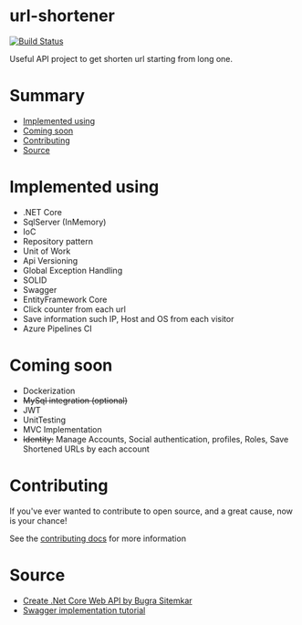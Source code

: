 # url-shortener
[![Build Status](https://dev.azure.com/NCRZ06/url-shortener/_apis/build/status/NICORUIZ06.url-shortener?branchName=master)](https://dev.azure.com/NCRZ06/url-shortener/_build/latest?definitionId=2&branchName=master)

Useful API project to get shorten url starting from long one.

# Summary
- [Implemented using](#implemented-using)  
- [Coming soon](#coming-soon)
- [Contributing](#contributing)
- [Source](#source)

# Implemented using
- .NET Core
- SqlServer (InMemory)
- IoC
- Repository pattern
- Unit of Work
- Api Versioning
- Global Exception Handling
- SOLID
- Swagger
- EntityFramework Core
- Click counter from each url
- Save information such IP, Host and OS from each visitor
- Azure Pipelines CI

# Coming soon
- Dockerization
- ~~MySql integration (optional)~~
- JWT
- UnitTesting
- MVC Implementation
- ~~Identity:~~ Manage Accounts, Social authentication, profiles, Roles, Save Shortened URLs by each account

# Contributing
If you've ever wanted to contribute to open source, and a great cause, now is your chance!

See the [contributing docs](https://github.com/NICORUIZ06/url-shortener/blob/master/CONTRIBUTING.md) for more information

# Source
- [Create .Net Core Web API by Bugra Sitemkar](https://blog.usejournal.com/creating-a-url-shortener-service-from-scratch-with-net-core-e8ebacad12c1)
- [Swagger implementation tutorial](https://www.youtube.com/watch?v=AV8i4h7HwqE)
